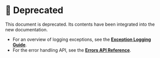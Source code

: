 # 🛑 Deprecated

This document is deprecated. Its contents have been integrated into the new documentation.

*   For an overview of logging exceptions, see the [**Exception Logging Guide**](./guides/exception-logging.md).
*   For the error handling API, see the [**Errors API Reference**](./api-reference/errors.md).
